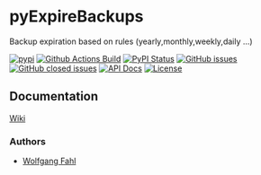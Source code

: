 # pyExpireBackups
Backup expiration based on rules (yearly,monthly,weekly,daily ...)

[![pypi](https://img.shields.io/pypi/pyversions/pyExpireBackups)](https://pypi.org/project/pyExpireBackups/)
[![Github Actions Build](https://github.com/WolfgangFahl/pyExpireBackups/actions/workflows/build.yml/badge.svg)](https://github.com/WolfgangFahl/pyExpireBackups/actions/workflows/build.yml)
[![PyPI Status](https://img.shields.io/pypi/v/pyExpireBackups.svg)](https://pypi.python.org/pypi/pyExpireBackups/)
[![GitHub issues](https://img.shields.io/github/issues/WolfgangFahl/pyExpireBackups.svg)](https://github.com/WolfgangFahl/pyExpireBackups/issues)
[![GitHub closed issues](https://img.shields.io/github/issues-closed/WolfgangFahl/pyExpireBackups.svg)](https://github.com/WolfgangFahl/pyExpireBackups/issues/?q=is%3Aissue+is%3Aclosed)
[![API Docs](https://img.shields.io/badge/API-Documentation-blue)](https://WolfgangFahl.github.io/pyExpireBackups/)
[![License](https://img.shields.io/github/license/WolfgangFahl/pyExpireBackups.svg)](https://www.apache.org/licenses/LICENSE-2.0)

## Documentation
[Wiki](http://wiki.bitplan.com/index.php/PyExpireBackups)

### Authors
* [Wolfgang Fahl](http://www.bitplan.com/Wolfgang_Fahl)